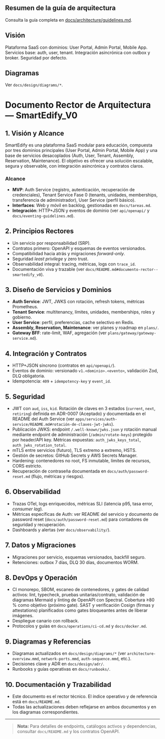 
## Resumen de la guía de arquitectura


Consulta la guía completa en [docs/architecture/guidelines.md](docs/architecture/guidelines.md).

## Visión
Plataforma SaaS con dominios: User Portal, Admin Portal, Mobile App. Servicios base: auth, user, tenant. Integración asincrónica con outbox y broker. Seguridad por defecto.

## Diagramas
Ver `docs/design/diagrams/*`.

# Documento Rector de Arquitectura — SmartEdify_V0

## 1. Visión y Alcance
SmartEdify es una plataforma SaaS modular para educación, compuesta por tres dominios principales (User Portal, Admin Portal, Mobile App) y una base de servicios desacoplados (Auth, User, Tenant, Assembly, Reservation, Maintenance). El objetivo es ofrecer una solución escalable, segura y observable, con integración asincrónica y contratos claros.

### Alcance
- **MVP**: Auth Service (registro, autenticación, recuperación de credenciales), Tenant Service Fase 0 (tenants, unidades, memberships, transferencia de administrador), User Service (perfil básico).
- **Interfaces**: Web y móvil en backlog, gestionadas en `docs/tareas.md`.
- **Integración**: HTTP+JSON y eventos de dominio (ver `api/openapi/` y `docs/eventing-guidelines.md`).

## 2. Principios Rectores
- Un servicio por responsabilidad (SRP).
- Contratos primero: OpenAPI y esquemas de eventos versionados.
- Compatibilidad hacia atrás y migraciones *forward-only*.
- Seguridad *least privilege* y zero trust.
- Observabilidad integral: tracing, métricas, logs con `trace_id`.
- Documentación viva y trazable (ver `docs/README.md#documento-rector--smartedify_v0`).

## 3. Diseño de Servicios y Dominios
- **Auth Service**: JWT, JWKS con rotación, refresh tokens, métricas Prometheus.
- **Tenant Service**: multitenancy, límites, unidades, memberships, roles y gobierno.
- **User Service**: perfil, preferencias, cache selectivo en Redis.
- **Assembly, Reservation, Maintenance**: ver planes y roadmap en `plans/`.
- **Gateway BFF**: rate-limit, WAF, agregación (ver `plans/gateway/gateway-service.md`).

## 4. Integración y Contratos
- HTTP+JSON síncrono (contratos en `api/openapi/`).
- Eventos de dominio: versionado `v1.<dominio>.<evento>`, validación Zod, DLQ obligatoria.
- Idempotencia: `409` + `idempotency-key` y `event_id`.

## 5. Seguridad
- JWT con `aud`, `iss`, `kid`. Rotación de claves en 3 estados (`current`, `next`, `retiring`) definida en ADR-0007 (Aceptado) y documentada en el README del Auth Service (ver `apps/services/auth-service/README.md#rotación-de-claves-jwt-jwks`).
- Publicación JWKS: endpoint `/.well-known/jwks.json` y rotación manual mediante endpoint de administración (`/admin/rotate-keys`) protegido por header/API key. Métricas expuestas: `auth_jwks_keys_total`, `auth_jwks_rotation_total`.
- mTLS entre servicios (futuro), TLS extremo a extremo, HSTS.
- Gestión de secretos: GitHub Secrets y AWS Secrets Manager.
- Hardening: contenedores no root, FS inmutable, límites de recursos, CORS estricto.
- Recuperación de contraseña documentada en `docs/auth/password-reset.md` (flujo, métricas y riesgos).

## 6. Observabilidad
- Trazas OTel, logs enriquecidos, métricas SLI (latencia p95, tasa error, *consumer lag*).
- Métricas específicas de Auth: ver README del servicio y documento de password reset (`docs/auth/password-reset.md`) para contadores de seguridad y recuperación.
- Dashboards y alertas (ver `docs/observability/`).

## 7. Datos y Migraciones
- Migraciones por servicio, esquemas versionados, backfill seguro.
- Retenciones: outbox 7 días, DLQ 30 días, documentos WORM.

## 8. DevOps y Operación
- CI monorepo, SBOM, escaneo de contenedores, y gates de calidad activos: lint, typecheck, pruebas unitarias/contrato, validación de diagramas Mermaid y linting de OpenAPI con Spectral. Cobertura ≥80 % como objetivo (próximo gate). SAST y verificación Cosign (firmas y attestations) planificados como gates bloqueantes antes de liberar imágenes.
- Despliegue canario con rollback.
- Protocolos y guías en `docs/operations/ci-cd.md` y `docs/docker.md`.

## 9. Diagramas y Referencias
- Diagramas actualizados en `docs/design/diagrams/*` (ver `architecture-overview.mmd`, `network-ports.mmd`, `auth-sequence.mmd`, etc.).
- Decisiones clave y ADR en `docs/design/adr/`.
- Runbooks y guías operativas en `docs/runbooks/`.

## 10. Documentación y Trazabilidad
- Este documento es el rector técnico. El índice operativo y de referencia está en `docs/README.md`.
- Todas las actualizaciones deben reflejarse en ambos documentos y en los diagramas correspondientes.

---
> **Nota:** Para detalles de endpoints, catálogos activos y dependencias, consultar `docs/README.md` y los contratos OpenAPI.
